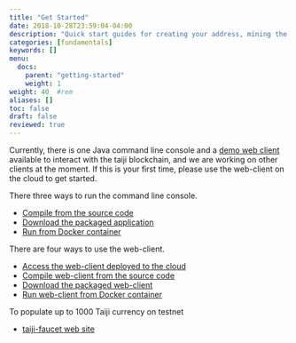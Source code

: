 ```yaml
---
title: "Get Started"
date: 2018-10-28T23:59:04-04:00
description: "Quick start guides for creating your address, mining the coins and start the first transaction on testnet."
categories: [fundamentals]
keywords: []
menu:
  docs:
    parent: "getting-started"
    weight: 1
weight: 40	#rem
aliases: []
toc: false
draft: false
reviewed: true
---
```


Currently, there is one Java command line console and a [demo web client][] available to interact with the taiji blockchain, and we are working on other clients at the moment. If this is your first time, please use the web-client on the cloud to get started. 

There three ways to run the command line console. 

- [Compile from the source code][]
- [Download the packaged application][]
- [Run from Docker container][]

There are four ways to use the web-client. 

- [Access the web-client deployed to the cloud][]
- [Compile web-client from the source code][]
- [Download the packaged web-client][]
- [Run web-client from Docker container][]

To populate up to 1000 Taiji currency on testnet

- [taiji-faucet web site][]

[Compile from the source code]: /getting-started/source-code/
[Download the packaged application]: /getting-started/standalone/
[Run from Docker container]: /getting-started/docker-command/
[demo web client]: https://demo.taiji.io
[Access the web-client deployed to the cloud]: /getting-started/web-cloud/
[Compile web-client from the source code]: /getting-started/web-source/
[Download the packaged web-client]: /getting-started/web-standalone/
[Run web-client from Docker container]: /getting-started/web-docker/
[taiji-faucet web site]: /getting-started/taiji-faucet/

